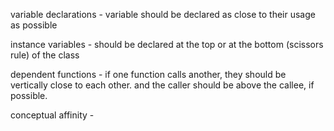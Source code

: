 variable declarations - variable should be declared as close to their usage as possible

instance variables - should be declared at the top or at the bottom (scissors rule) of the class

dependent functions - if one function calls another, they should be vertically close to each other. and the caller should be above the callee, if possible.

conceptual affinity - 